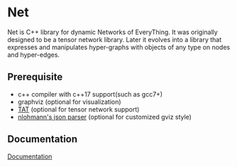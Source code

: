 # Net
Net is C++ library for dynamic Networks of EveryThing. It was originally designed to be a tensor network library. Later it evolves into a library that expresses and manipulates hyper-graphs with objects of any type on nodes and hyper-edges.
## Prerequisite
* c++ compiler with c++17 support(such as gcc7+)
* graphviz (optional for visualization)
* [TAT](https://github.com/hzhangxyz/TAT) (optional for tensor network support)
* [nlohmann's json parser](https://github.com/nlohmann/json) (optional for customized gviz style)

## Documentation
[Documentation](https://crimestop.github.io/net/index.html)
